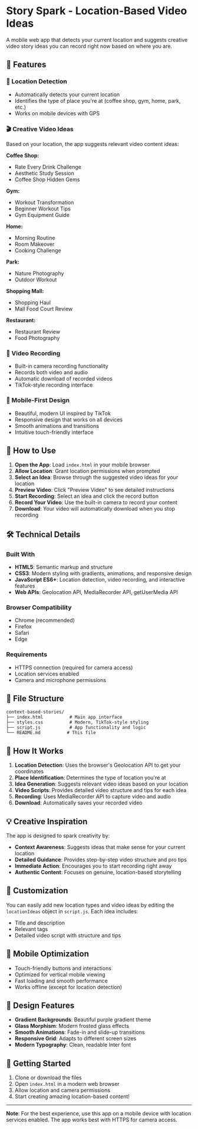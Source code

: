 # Story Spark - Location-Based Video Ideas

A mobile web app that detects your current location and suggests creative video story ideas you can record right now based on where you are.

## 🌟 Features

### 📍 Location Detection
- Automatically detects your current location
- Identifies the type of place you're at (coffee shop, gym, home, park, etc.)
- Works on mobile devices with GPS

### 🎬 Creative Video Ideas
Based on your location, the app suggests relevant video content ideas:

**Coffee Shop:**
- Rate Every Drink Challenge
- Aesthetic Study Session  
- Coffee Shop Hidden Gems

**Gym:**
- Workout Transformation
- Beginner Workout Tips
- Gym Equipment Guide

**Home:**
- Morning Routine
- Room Makeover
- Cooking Challenge

**Park:**
- Nature Photography
- Outdoor Workout

**Shopping Mall:**
- Shopping Haul
- Mall Food Court Review

**Restaurant:**
- Restaurant Review
- Food Photography

### 🎥 Video Recording
- Built-in camera recording functionality
- Records both video and audio
- Automatic download of recorded videos
- TikTok-style recording interface

### 📱 Mobile-First Design
- Beautiful, modern UI inspired by TikTok
- Responsive design that works on all devices
- Smooth animations and transitions
- Intuitive touch-friendly interface

## 🚀 How to Use

1. **Open the App**: Load `index.html` in your mobile browser
2. **Allow Location**: Grant location permissions when prompted
3. **Select an Idea**: Browse through the suggested video ideas for your location
4. **Preview Video**: Click "Preview Video" to see detailed instructions
5. **Start Recording**: Select an idea and click the record button
6. **Record Your Video**: Use the built-in camera to record your content
7. **Download**: Your video will automatically download when you stop recording

## 🛠️ Technical Details

### Built With
- **HTML5**: Semantic markup and structure
- **CSS3**: Modern styling with gradients, animations, and responsive design
- **JavaScript ES6+**: Location detection, video recording, and interactive features
- **Web APIs**: Geolocation API, MediaRecorder API, getUserMedia API

### Browser Compatibility
- Chrome (recommended)
- Firefox
- Safari
- Edge

### Requirements
- HTTPS connection (required for camera access)
- Location services enabled
- Camera and microphone permissions

## 📁 File Structure

```
context-based-stories/
├── index.html          # Main app interface
├── styles.css          # Modern, TikTok-style styling
├── script.js           # App functionality and logic
└── README.md          # This file
```

## 🎯 How It Works

1. **Location Detection**: Uses the browser's Geolocation API to get your coordinates
2. **Place Identification**: Determines the type of location you're at
3. **Idea Generation**: Suggests relevant video ideas based on your location
4. **Video Scripts**: Provides detailed video structure and tips for each idea
5. **Recording**: Uses MediaRecorder API to capture video and audio
6. **Download**: Automatically saves your recorded video

## 💡 Creative Inspiration

The app is designed to spark creativity by:
- **Context Awareness**: Suggests ideas that make sense for your current location
- **Detailed Guidance**: Provides step-by-step video structure and pro tips
- **Immediate Action**: Encourages you to start recording right away
- **Authentic Content**: Focuses on genuine, location-based storytelling

## 🔧 Customization

You can easily add new location types and video ideas by editing the `locationIdeas` object in `script.js`. Each idea includes:
- Title and description
- Relevant tags
- Detailed video script with structure and tips

## 📱 Mobile Optimization

- Touch-friendly buttons and interactions
- Optimized for vertical mobile viewing
- Fast loading and smooth performance
- Works offline (except for location detection)

## 🎨 Design Features

- **Gradient Backgrounds**: Beautiful purple gradient theme
- **Glass Morphism**: Modern frosted glass effects
- **Smooth Animations**: Fade-in and slide-up transitions
- **Responsive Grid**: Adapts to different screen sizes
- **Modern Typography**: Clean, readable Inter font

## 🚀 Getting Started

1. Clone or download the files
2. Open `index.html` in a modern web browser
3. Allow location and camera permissions
4. Start creating amazing location-based content!

---

**Note**: For the best experience, use this app on a mobile device with location services enabled. The app works best with HTTPS for camera access. 
